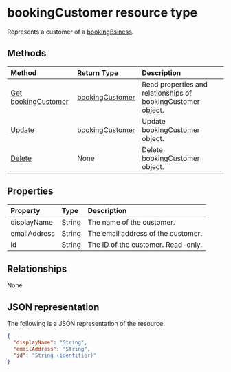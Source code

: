 # bookingCustomer resource type

Represents a customer of a [bookingBsiness](bookingbusiness.md).


## Methods

| Method		   | Return Type	|Description|
|:---------------|:--------|:----------|
|[Get bookingCustomer](../api/bookingcustomer_get.md) | [bookingCustomer](bookingcustomer.md) |Read properties and relationships of bookingCustomer object.|
|[Update](../api/bookingcustomer_update.md) | [bookingCustomer](bookingcustomer.md)	|Update bookingCustomer object. |
|[Delete](../api/bookingcustomer_delete.md) | None |Delete bookingCustomer object. |

## Properties
| Property	   | Type	|Description|
|:---------------|:--------|:----------|
|displayName|String|The name of the customer.|
|emailAddress|String|The email address of the customer.|
|id|String| The ID of the customer. Read-only.|

## Relationships
None


## JSON representation

The following is a JSON representation of the resource.

<!-- {
  "blockType": "resource",
  "optionalProperties": [

  ],
  "@odata.type": "microsoft.graph.bookingCustomer"
}-->

```json
{
  "displayName": "String",
  "emailAddress": "String",
  "id": "String (identifier)"
}

```

<!-- uuid: 8fcb5dbc-d5aa-4681-8e31-b001d5168d79
2015-10-25 14:57:30 UTC -->
<!-- {
  "type": "#page.annotation",
  "description": "bookingCustomer resource",
  "keywords": "",
  "section": "documentation",
  "tocPath": ""
}-->
